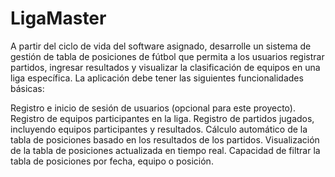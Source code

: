 # LigaMaster

A partir del ciclo de vida del software asignado, desarrolle un sistema de gestión de tabla de posiciones de fútbol que permita a los usuarios registrar partidos, ingresar resultados y visualizar la clasificación de equipos en una liga específica. La aplicación debe tener las siguientes funcionalidades básicas:

Registro e inicio de sesión de usuarios (opcional para este proyecto).
Registro de equipos participantes en la liga.
Registro de partidos jugados, incluyendo equipos participantes y resultados.
Cálculo automático de la tabla de posiciones basado en los resultados de los partidos.
Visualización de la tabla de posiciones actualizada en tiempo real.
Capacidad de filtrar la tabla de posiciones por fecha, equipo o posición.